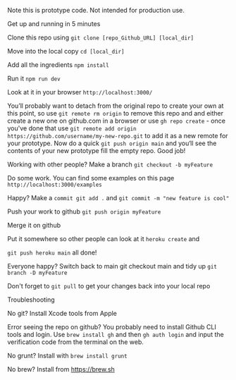 Note this is prototype code. Not intended for production use.

Get up and running in 5 minutes

Clone this repo using ```git clone [repo_Github_URL] [local_dir]```

Move into the local copy ```cd [local_dir]```

Add all the ingredients ```npm install```

Run it ```npm run dev```

Look at it in your browser ```http://localhost:3000/```

You’ll probably want to detach from the original repo to create your own at this point, so use ```git remote rm origin``` to remove this repo and and either create a new one on github.com in a browser or use ```gh repo create``` - once you've done that use ```git remote add origin https://github.com/username/my-new-repo.git``` to add it as a new remote for your prototype. Now do a quick ```git push origin main``` and you‘ll see the contents of your new prototype fill the empty repo. Good job!

Working with other people? Make a branch ```git checkout -b myFeature```

Do some work. You can find some examples on this page ```http://localhost:3000/examples```

Happy? Make a ```commit git add .``` and ```git commit -m "new feature is cool"```

Push your work to github ```git push origin myFeature```

Merge it on github

Put it somewhere so other people can look at it ```heroku create``` and

```git push heroku main``` all done!

Everyone happy? Switch back to main git checkout main and tidy up ```git branch -D myFeature```

Don't forget to ```git pull``` to get your changes back into your local repo

Troubleshooting

No git? Install Xcode tools from Apple

Error seeing the repo on github? You probably need to install Github CLI tools and login. Use ```brew install gh``` and then ```gh auth login``` and input the verification code from the terminal on the web.

No grunt? Install with ```brew install grunt```

No brew? Install from https://brew.sh
